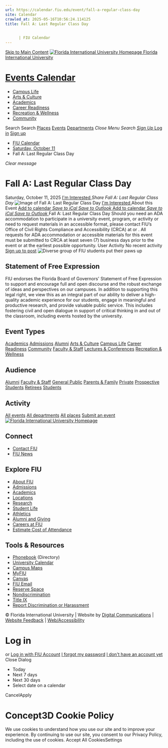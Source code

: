 ```yaml
---
url: https://calendar.fiu.edu/event/fall-a-regular-class-day
site: Calendar
crawled_at: 2025-05-16T10:56:24.114125
title: Fall A: Last Regular Class Day 
    
    
      | FIU Calendar
---
```


[Skip to Main Content](https://calendar.fiu.edu/event/fall-a-regular-class-day#main-content)
[![Florida International University Homepage](https://digicdn.fiu.edu/core/_assets/images/logo-top.png) Florida International University](https://www.fiu.edu)
# [Events Calendar ](https://calendar.fiu.edu/)
  * [Campus Life](https://calendar.fiu.edu/calendar?event_types%5B%5D=127595)
  * [Arts & Culture](https://calendar.fiu.edu/calendar?event_types%5B%5D=127590)
  * [Academics](https://calendar.fiu.edu/calendar?event_types%5B%5D=127582)
  * [Career Readiness](https://calendar.fiu.edu/calendar?event_types%5B%5D=127584)
  * [Recreation & Wellness](https://calendar.fiu.edu/calendar?event_types%5B%5D=127603)
  * [Community](https://calendar.fiu.edu/calendar?event_types%5B%5D=127601)


Search Search
[Places](https://calendar.fiu.edu/search/places) [Events](https://calendar.fiu.edu/calendar) [Departments](https://calendar.fiu.edu/search/departments)
_Close Menu_
_Search_ [ _Sign Up_ ](https://calendar.fiu.edu/signup)
[Log in](https://calendar.fiu.edu/auth/shib_login?previous_url=https%3A%2F%2Fcalendar.fiu.edu%2Fevent%2Ffall-a-regular-class-day) [Sign up](https://calendar.fiu.edu/signup)
  * [FIU Calendar](https://calendar.fiu.edu/)
  * [Saturday, October 11](https://calendar.fiu.edu/calendar/day/2025/10/11)
  * Fall A: Last Regular Class Day 


_Clear message_
# Fall A: Last Regular Class Day 
Saturday, October 11, 2025 
[ I'm Interested ](https://calendar.fiu.edu/event/48305137196929/confirm?return=https%3A%2F%2Fcalendar.fiu.edu%2Fevent%2Ffall-a-regular-class-day)
_Share Fall A: Last Regular Class Day_
![Image of Fall A: Last Regular Class Day ](https://localist-images.azureedge.net/photos/664326/card/7eb1b843932ccca9c16245cc99f64d88370c9c69.jpg)
[ I'm Interested ](https://calendar.fiu.edu/event/48305137196929/confirm?return=https%3A%2F%2Fcalendar.fiu.edu%2Fevent%2Ffall-a-regular-class-day)
About this Event
[Add to calendar ](https://calendar.fiu.edu/event/fall-a-regular-class-day)
[ _Save to iCal_ ](https://calendar.fiu.edu/event/fall-a-regular-class-day.ics "Save to iCal") [ _Save to Outlook_ ](https://calendar.fiu.edu/event/fall-a-regular-class-day.ics "Save to Outlook")
[Add to calendar ](https://calendar.fiu.edu/event/fall-a-regular-class-day)
[ _Save to iCal_ ](https://calendar.fiu.edu/event/fall-a-regular-class-day.ics "Save to iCal") [ _Save to Outlook_ ](https://calendar.fiu.edu/event/fall-a-regular-class-day.ics "Save to Outlook")
Fall A: Last Regular Class Day 
Should you need an ADA accommodation to participate in a university event, program, or activity or need to request materials in an accessible format, please contact FIU’s Office of Civil Rights Compliance and Accessibility (CRCA) at or . All requests for ADA accommodation or accessible materials for this event must be submitted to CRCA at least seven (7) business days prior to the event or at the earliest possible opportunity. 
User Activity
No recent activity
[Sign up to post](https://calendar.fiu.edu/auth/shib_login?previous_url=https%3A%2F%2Fcalendar.fiu.edu%2Fevent%2Ffall-a-regular-class-day)
![Diverse group of FIU students put their paws up](https://www.fiu.edu/_assets/images/thumbnail-students-paw.jpg)
## Statement of Free Expression
FIU endorses the Florida Board of Governors' Statement of Free Expression to support and encourage full and open discourse and the robust exchange of ideas and perspectives on our campuses. In addition to supporting this legal right, we view this as an integral part of our ability to deliver a high-quality academic experience for our students, engage in meaningful and productive research, and provide valuable public service. This includes fostering civil and open dialogue in support of critical thinking in and out of the classroom, including events hosted by the university.
## Event Types
[Academics](https://calendar.fiu.edu/calendar?event_types%5B%5D=127582)
[Admissions](https://calendar.fiu.edu/calendar?event_types%5B%5D=127583)
[Alumni](https://calendar.fiu.edu/calendar?event_types%5B%5D=127589)
[Arts & Culture](https://calendar.fiu.edu/calendar?event_types%5B%5D=127590)
[Campus Life](https://calendar.fiu.edu/calendar?event_types%5B%5D=127595)
[Career Readiness](https://calendar.fiu.edu/calendar?event_types%5B%5D=127584)
[Community](https://calendar.fiu.edu/calendar?event_types%5B%5D=127601)
[Faculty & Staff](https://calendar.fiu.edu/calendar?event_types%5B%5D=127602)
[Lectures & Conferences](https://calendar.fiu.edu/calendar?event_types%5B%5D=127587)
[Recreation & Wellness](https://calendar.fiu.edu/calendar?event_types%5B%5D=127603)
## Audience
[Alumni](https://calendar.fiu.edu/calendar?event_types%5B%5D=121721)
[Faculty & Staff](https://calendar.fiu.edu/calendar?event_types%5B%5D=121720)
[General Public](https://calendar.fiu.edu/calendar?event_types%5B%5D=121722)
[Parents & Family](https://calendar.fiu.edu/calendar?event_types%5B%5D=36918157286658)
[Private](https://calendar.fiu.edu/calendar?event_types%5B%5D=129753)
[Prospective Students](https://calendar.fiu.edu/calendar?event_types%5B%5D=121723)
[Retirees](https://calendar.fiu.edu/calendar?event_types%5B%5D=37290279036119)
[Students](https://calendar.fiu.edu/calendar?event_types%5B%5D=121719)
## Activity
[All events](https://calendar.fiu.edu/search?what=events)
[All departments](https://calendar.fiu.edu/search/departments)
[All places](https://calendar.fiu.edu/search?what=places)
[Submit an event](https://calendar.fiu.edu/admin/events/new/basic-information)
[ ![Florida International University Homepage](https://digicdn.fiu.edu/core/_assets/images/footer-logo.svg) ](https://www.fiu.edu/)
## Connect
  * [Contact FIU](https://www.fiu.edu/about/contact-us/index.html)
  * [FIU News](https://news.fiu.edu/)


## Explore FIU
  * [About FIU](https://www.fiu.edu/about/index.html)
  * [Admissions](https://www.fiu.edu/admissions/index.html)
  * [Academics](https://www.fiu.edu/academics/index.html)
  * [Locations](https://www.fiu.edu/locations/index.html)
  * [Research](https://www.fiu.edu/research/index.html)
  * [Student Life](https://www.fiu.edu/student-life/index.html)
  * [Athletics](https://www.fiu.edu/athletics/index.html)
  * [Alumni and Giving](https://www.fiu.edu/alumni-and-giving/index.html)
  * [Careers at FIU](https://hr.fiu.edu/careers/)
  * [Estimate Cost of Attendance](https://onestop.fiu.edu/finances/estimate-your-costs/)


## Tools & Resources
  * [Phonebook](https://phonebook.fiu.edu) (Directory)
  * [University Calendar](https://calendar.fiu.edu/)
  * [Campus Maps](https://campusmaps.fiu.edu/)
  * [MyFIU](https://my.fiu.edu/)
  * [Canvas](https://canvas.fiu.edu)
  * [FIU Email](http://mail.fiu.edu/)
  * [Reserve Space](https://reservespace.fiu.edu/make-reservation/)
  * [Nondiscrimination](https://ace.fiu.edu/civil-rights-and-accessibility/harassment-and-discrimination/)
  * [Title IX](https://ace.fiu.edu/title-ix/)
  * [Report Discrimination or Harassment](https://report.fiu.edu/)


© Florida International University  | Website by [Digital Communications](https://stratcomm.fiu.edu/digital-print/websites/) | [Website Feedback](https://webforms.fiu.edu/view.php?id=370774&element_5=https://calendar.fiu.edu/https://calendar.fiu.edu/) | [Web/Accessibility](https://accessibility.fiu.edu/)
# Log in
or
[Log in with FIU Account](https://calendar.fiu.edu/auth/shib_login?previous_url=https%3A%2F%2Fcalendar.fiu.edu%2Fevent%2Ffall-a-regular-class-day)
[I forgot my password](https://calendar.fiu.edu/auth/forgot) [I don't have an account yet](https://calendar.fiu.edu/signup)
Close Dialog
  * Today
  * Next 7 days
  * Next 30 days
  * Select date on a calendar


CancelApply
# Concept3D Cookie Policy
We use cookies to understand how you use our site and to improve your experience. By continuing to use our site, you consent to our Privacy Policy, including the use of cookies. 
Accept All CookiesSettings
